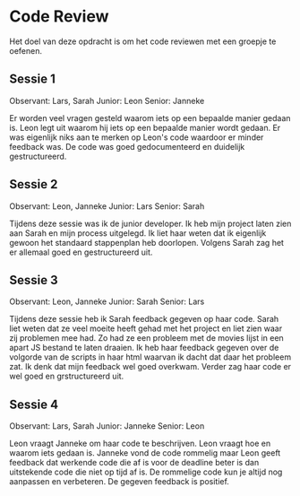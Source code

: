# Code Review
Het doel van deze opdracht is om het code reviewen met een groepje te oefenen.

## Sessie 1
Observant: Lars, Sarah
Junior: Leon
Senior: Janneke

Er worden veel vragen gesteld waarom iets op een bepaalde manier gedaan is. Leon legt uit waarom hij iets op een bepaalde manier wordt gedaan. Er was eigenlijk niks aan te merken
op Leon's code waardoor er minder feedback was. De code was goed gedocumenteerd en duidelijk gestructureerd.

## Sessie 2
Observant: Leon, Janneke
Junior: Lars
Senior: Sarah

Tijdens deze sessie was ik de junior developer. Ik heb mijn project laten zien aan Sarah en mijn process uitgelegd. Ik liet haar weten dat ik eigenlijk gewoon het standaard stappenplan
heb doorlopen. Volgens Sarah zag het er allemaal goed en gestructureerd uit.

## Sessie 3
Observant: Leon, Janneke
Junior: Sarah
Senior: Lars

Tijdens deze sessie heb ik Sarah feedback gegeven op haar code. Sarah liet weten dat ze veel moeite heeft gehad met het project en liet zien waar zij problemen mee had. Zo had ze een
probleem met de movies lijst in een apart JS bestand te laten draaien. Ik heb haar feedback gegeven over de volgorde van de scripts in haar html waarvan ik dacht dat daar het probleem
zat. Ik denk dat mijn feedback wel goed overkwam. Verder zag haar code er wel goed en grstructureerd uit.

## Sessie 4
Observant: Lars, Sarah
Junior: Janneke
Senior: Leon

Leon vraagt Janneke om haar code te beschrijven. Leon vraagt hoe en waarom iets gedaan is.
Janneke vond de code rommelig maar Leon geeft feedback dat werkende code die af is voor de deadline beter is dan uitstekende code die niet op tijd af is.
De rommelige code kun je altijd nog aanpassen en verbeteren. De gegeven feedback is positief.